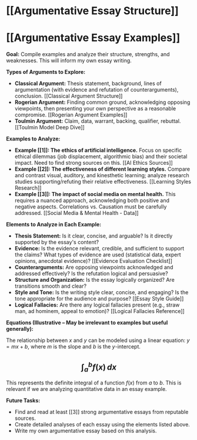 # [[Argumentative Essay Structure]]
# [[Argumentative Essay Examples]]

**Goal:**  Compile examples and analyze their structure, strengths, and weaknesses.  This will inform my own essay writing.

**Types of Arguments to Explore:**

* **Classical Argument:**  Thesis statement, background, lines of argumentation (with evidence and refutation of counterarguments), conclusion.  [[Classical Argument Structure]]
* **Rogerian Argument:** Finding common ground, acknowledging opposing viewpoints, then presenting your own perspective as a reasonable compromise. [[Rogerian Argument Examples]]
* **Toulmin Argument:**  Claim, data, warrant, backing, qualifier, rebuttal.  [[Toulmin Model Deep Dive]]

**Examples to Analyze:**

* **Example [[1]]:  The ethics of artificial intelligence.**  Focus on specific ethical dilemmas (job displacement, algorithmic bias) and their societal impact.  Need to find strong sources on this. [[AI Ethics Sources]]
* **Example [[2]]: The effectiveness of different learning styles.**  Compare and contrast visual, auditory, and kinesthetic learning; analyze research studies supporting/refuting their relative effectiveness.  [[Learning Styles Research]]
* **Example [[3]]:  The impact of social media on mental health.** This requires a nuanced approach, acknowledging both positive and negative aspects.  Correlations vs. Causation must be carefully addressed. [[Social Media & Mental Health - Data]]


**Elements to Analyze in Each Example:**

* **Thesis Statement:** Is it clear, concise, and arguable?  Is it directly supported by the essay's content?
* **Evidence:**  Is the evidence relevant, credible, and sufficient to support the claims? What types of evidence are used (statistical data, expert opinions, anecdotal evidence)?  [[Evidence Evaluation Checklist]]
* **Counterarguments:** Are opposing viewpoints acknowledged and addressed effectively? Is the refutation logical and persuasive?
* **Structure and Organization:** Is the essay logically organized?  Are transitions smooth and clear?
* **Style and Tone:** Is the writing style clear, concise, and engaging? Is the tone appropriate for the audience and purpose?  [[Essay Style Guide]]
* **Logical Fallacies:** Are there any logical fallacies present (e.g., straw man, ad hominem, appeal to emotion)? [[Logical Fallacies Reference]]


**Equations (Illustrative –  May be irrelevant to examples but useful generally):**

The relationship between $x$ and $y$ can be modeled using a linear equation: $y = mx + b$, where $m$ is the slope and $b$ is the $y$-intercept.

## $$ \int_a^b f(x) \, dx $$ ##

This represents the definite integral of a function $f(x)$ from $a$ to $b$.  This is relevant if we are analyzing quantitative data in an essay example.


**Future Tasks:**

* Find and read at least [[3]] strong argumentative essays from reputable sources.
* Create detailed analyses of each essay using the elements listed above.
* Write my own argumentative essay based on this analysis.

